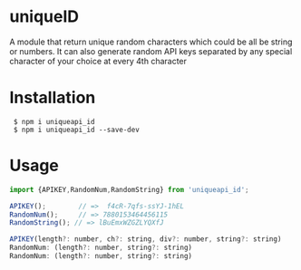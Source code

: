 # uniqueID
A module that return unique random characters which could be all be string or numbers. It can also generate random API keys separated by any special character of your choice at every 4th character


# Installation 
```
 $ npm i uniqueapi_id
 $ npm i uniqueapi_id --save-dev
```
# Usage

```js
import {APIKEY,RandomNum,RandomString} from 'uniqueapi_id';

APIKEY();        // =>  f4cR-7qfs-ssYJ-1hEL
RandomNum();     // => 7880153464456115
RandomString(); // => lBuEmxWZGZLYQXfJ

APIKEY(length?: number, ch?: string, div?: number, string?: string) 
RandomNum: (length?: number, string?: string)
RandomNum: (length?: number, string?: string)
```